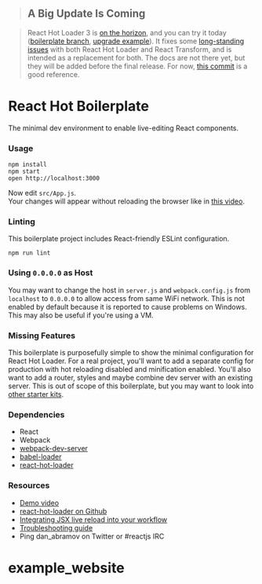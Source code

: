 >## A Big Update Is Coming

>React Hot Loader 3 is [on the horizon](https://github.com/gaearon/react-hot-loader/pull/240), and you can try it today ([boilerplate branch](https://github.com/gaearon/react-hot-boilerplate/pull/61), [upgrade example](https://github.com/gaearon/redux-devtools/commit/64f58b7010a1b2a71ad16716eb37ac1031f93915)). It fixes some [long-standing issues](https://twitter.com/dan_abramov/status/722040946075045888) with both React Hot Loader and React Transform, and is intended as a replacement for both. The docs are not there yet, but they will be added before the final release. For now, [this commit](https://github.com/gaearon/redux-devtools/commit/64f58b7010a1b2a71ad16716eb37ac1031f93915) is a good reference.


React Hot Boilerplate
=====================

The minimal dev environment to enable live-editing React components.

### Usage

```
npm install
npm start
open http://localhost:3000
```

Now edit `src/App.js`.  
Your changes will appear without reloading the browser like in [this video](http://vimeo.com/100010922).

### Linting

This boilerplate project includes React-friendly ESLint configuration.

```
npm run lint
```

### Using `0.0.0.0` as Host

You may want to change the host in `server.js` and `webpack.config.js` from `localhost` to `0.0.0.0` to allow access from same WiFi network. This is not enabled by default because it is reported to cause problems on Windows. This may also be useful if you're using a VM.

### Missing Features

This boilerplate is purposefully simple to show the minimal configuration for React Hot Loader. For a real project, you'll want to add a separate config for production with hot reloading disabled and minification enabled. You'll also want to add a router, styles and maybe combine dev server with an existing server. This is out of scope of this boilerplate, but you may want to look into [other starter kits](https://github.com/gaearon/react-hot-loader/blob/master/docs/README.md#starter-kits).

### Dependencies

* React
* Webpack
* [webpack-dev-server](https://github.com/webpack/webpack-dev-server)
* [babel-loader](https://github.com/babel/babel-loader)
* [react-hot-loader](https://github.com/gaearon/react-hot-loader)

### Resources

* [Demo video](http://vimeo.com/100010922)
* [react-hot-loader on Github](https://github.com/gaearon/react-hot-loader)
* [Integrating JSX live reload into your workflow](http://gaearon.github.io/react-hot-loader/getstarted/)
* [Troubleshooting guide](https://github.com/gaearon/react-hot-loader/blob/master/docs/Troubleshooting.md)
* Ping dan_abramov on Twitter or #reactjs IRC
# example_website
